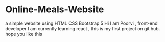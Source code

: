 # Online-Meals-Website
a simple website using HTML CSS Bootstrap 5
Hi I am Poorvi , front-end developer 
I am currently learning react , this is my first project on git hub.
hope you like this
